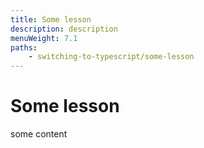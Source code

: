 ```yaml
---
title: Some lesson
description: description
menuWeight: 7.1
paths:
    - switching-to-typescript/some-lesson
---
```


# [](#some-lesson) Some lesson

some content
